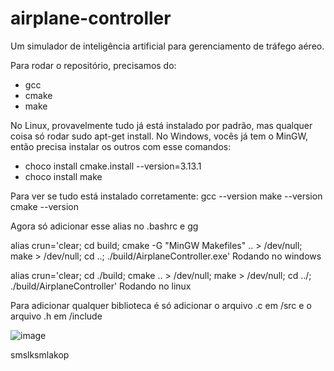 # airplane-controller
Um simulador de inteligência artificial para gerenciamento de tráfego aéreo.

Para rodar o repositório, precisamos do:
- gcc
- cmake
- make

No Linux, provavelmente tudo já está instalado por padrão, mas qualquer coisa só rodar sudo apt-get install.
No Windows, vocês já tem o MinGW, então precisa instalar os outros com esse comandos: 

- choco install cmake.install --version=3.13.1
- choco install make

Para ver se tudo está instalado corretamente:
gcc --version
make --version
cmake --version

Agora só adicionar esse alias no .bashrc e gg

alias crun='clear; cd build; cmake -G "MinGW Makefiles" .. > /dev/null; make > /dev/null; cd ..; ./build/AirplaneController.exe'
Rodando no windows
 
alias crun='clear; cd ./build; cmake .. > /dev/null; make > /dev/null; cd ../; ./build/AirplaneController'
Rodando no linux

Para adicionar qualquer biblioteca é só adicionar o arquivo .c em /src e o arquivo .h em /include

![image](https://github.com/tiagoGottardo/airplane-controller/assets/50255813/bc842a14-4baa-43ca-b987-517f2d7345dc)

smslksmlakop
